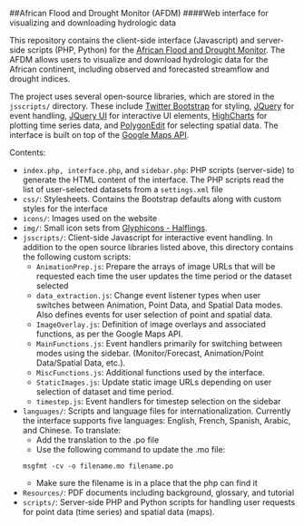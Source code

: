 ##African Flood and Drought Monitor (AFDM)
####Web interface for visualizing and downloading hydrologic data

This repository contains the client-side interface (Javascript) and server-side scripts (PHP, Python) for the [African Flood and Drought Monitor](http://stream.princeton.edu/AWCM/WEBPAGE/). The AFDM allows users to visualize and download hydrologic data for the African continent, including observed and forecasted streamflow and drought indices.

The project uses several open-source libraries, which are stored in the `jsscripts/` directory. These include [Twitter Bootstrap](http://getbootstrap.com/) for styling, [JQuery](http://jquery.com/) for event handling, [JQuery UI](http://jqueryui.com/) for interactive UI elements, [HighCharts](http://www.highcharts.com/) for plotting time series data, and [PolygonEdit](https://github.com/bostonlogic/polygonEdit) for selecting spatial data. The interface is built on top of the [Google Maps API](https://developers.google.com/maps/). 

Contents:
* `index.php, interface.php`, and `sidebar.php`: PHP scripts (server-side) to generate the HTML content of the interface. The PHP scripts read the list of user-selected datasets from a `settings.xml` file
* `css/`: Stylesheets. Contains the Bootstrap defaults along with custom styles for the interface
* `icons/`: Images used on the website
* `img/`: Small icon sets from [Glyphicons - Halflings](http://glyphicons.com/).
* `jsscripts/`: Client-side Javascript for interactive event handling. In addition to the open source libraries listed above, this directory contains the following custom scripts:
  * `AnimationPrep.js`: Prepare the arrays of image URLs that will be requested each time the user updates the time period or the dataset selected
  * `data_extraction.js`: Change event listener types when user switches between Animation, Point Data, and Spatial Data modes. Also defines events for user selection of point and spatial data.
  * `ImageOverlay.js`: Definition of image overlays and associated functions, as per the Google Maps API.
  * `MainFunctions.js`: Event handlers primarily for switching between modes using the sidebar. (Monitor/Forecast, Animation/Point Data/Spatial Data, etc.). 
  * `MiscFunctions.js`: Additional functions used by the interface.
  * `StaticImages.js`: Update static image URLs depending on user selection of dataset and time period.
  * `timestep.js`: Event handlers for timestep selection on the sidebar
* `languages/`: Scripts and language files for internationalization. Currently the interface supports five languages: English, French, Spanish, Arabic, and Chinese. To translate:
  * Add the translation to the .po file
  * Use the following command to update the .mo file:
  ```
  msgfmt -cv -o filename.mo filename.po
  ```
  * Make sure the filename is in a place that the php can find it
* `Resources/`: PDF documents including background, glossary, and tutorial
* `scripts/`: Server-side PHP and Python scripts for handling user requests for point data (time series) and spatial data (maps). 
